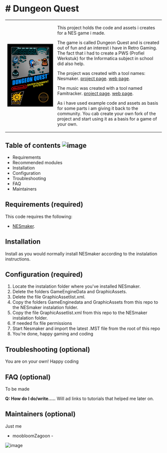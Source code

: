 <h1># Dungeon Quest</h1>
<table cellspacing="0" cellpadding="0">
  <tr>
    <td>
<img src="https://github.com/moobloomZagoon/Dungeon-Quest/blob/main/misc/blackbox.png"  >
    </td><td valign="top">

This project holds the code and assets i creates for a NES game i made.

The game is called Dungeon Quest and is created out of fun and an interest i have in Retro Gaming. The fact that i had to create a PWS (Profiel Werkstuk) for the Informatica subject in school did also help.

The project was created with a tool names: Nesmaker.
[project page](https://github.com/chronosv2/NESMaker_Public_Code_Repository).
[web page](https://www.thenew8bitheroes.com/).

The music was created with a tool named Famitracker.
[project page](https://github.com/Dn-Programming-Core-Management/Dn-FamiTracker).
[web page](https://famitracker.org/).

As i have used example code and assets as basis for some parts i am giving it back to the community. You cab create your own fork of the project and start using it as a basis for a game of your own.
</td>
</tr>
</table>

## Table of contents ![image](https://github.com/moobloomZagoon/Dungeon-Quest/assets/156084521/b181f1af-7d1a-4bf6-8151-ee10090e3eb8)

- Requirements
- Recommended modules
- Installation
- Configuration
- Troubleshooting
- FAQ
- Maintainers


## Requirements (required)

This code requires the following:

- [NESmaker](https://www.thenew8bitheroes.com/).

## Installation 

Install as you would normally install NESmaker according to the instalation instructions.


## Configuration (required)

1. Locate the instalation folder where you've installed NESmaker.
2. Delete the folders GameEngineData and GraphicAssets.
3. Delete the file GraphicAssetlist.xml.
4. Copy the folders GameEnginedata and GraphicAssets from this repo to the NESmaker instalation folder.
5. Copy the file GraphicAssetlist.xml from this repo to the NESmaker instalation folder.
6. If needed fix file permissions
7. Start Nesmaker and import the latest .MST file from the root of this repo
8. You're done, happy gaming and coding


## Troubleshooting (optional)
You are on your own!
Happy coding


## FAQ (optional)
To be made

**Q: How do I do/write.....**
Will ad links to tutorials that helped me later on.

## Maintainers (optional)
Just me
- moobloomZagoon -

![image](https://github.com/moobloomZagoon/Dungeon-Quest/assets/156084521/45c46f90-78b1-422a-a3a0-28b107ab387c)


